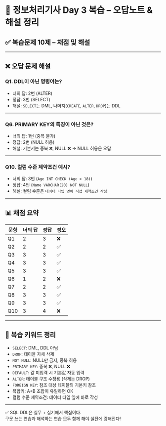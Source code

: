 
# 📘 정보처리기사 Day 3 복습 – 오답노트 & 해설 정리

## ✅ 복습문제 10제 – 채점 및 해설

---

## ❌ 오답 문제 해설

### Q1. DDL이 아닌 명령어는?
- 너의 답: 2번 (ALTER)
- 정답: 3번 (SELECT)
- 해설: `SELECT`는 DML, 나머지(`CREATE`, `ALTER`, `DROP`)는 DDL

---

### Q6. PRIMARY KEY의 특징이 아닌 것은?
- 너의 답: 1번 (중복 불가)
- 정답: 2번 (NULL 허용)
- 해설: 기본키는 중복 ❌, NULL ❌ → NULL 허용은 오답

---

### Q10. 컬럼 수준 제약조건 예시?
- 너의 답: 3번 (`Age INT CHECK (Age > 18)`)
- 정답: 4번 (`Name VARCHAR(20) NOT NULL`)
- 해설: 컬럼 수준은 `데이터 타입 옆에 직접 제약조건 작성`

---

## 📊 채점 요약

| 문항 | 너의 답 | 정답 | 정오 |
|------|---------|------|------|
| Q1   | 2       | 3    | ❌ |
| Q2   | 2       | 2    | ✅ |
| Q3   | 3       | 3    | ✅ |
| Q4   | 3       | 3    | ✅ |
| Q5   | 3       | 3    | ✅ |
| Q6   | 1       | 2    | ❌ |
| Q7   | 2       | 2    | ✅ |
| Q8   | 3       | 3    | ✅ |
| Q9   | 3       | 3    | ✅ |
| Q10  | 3       | 4    | ❌ |

---

## 🧠 복습 키워드 정리

- `SELECT`: DML, DDL 아님
- `DROP`: 테이블 자체 삭제
- `NOT NULL`: NULL만 금지, 중복 허용
- `PRIMARY KEY`: 중복 ❌, NULL ❌
- `DEFAULT`: 값 미입력 시 기본값 자동 입력
- `ALTER`: 테이블 구조 수정용 (삭제는 DROP)
- `FOREIGN KEY`: 참조 대상 테이블의 기본키 참조
- 복합키: A+B 조합이 유일하면 OK
- 컬럼 수준 제약조건: 데이터 타입 옆에 바로 작성

---

✅ SQL DDL은 실무 + 실기에서 핵심이다.  
구문 쓰는 연습과 해석하는 연습 모두 함께 해야 실전에 강해진다!
